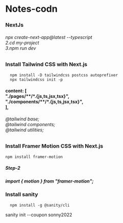 # Notes-codn


<h3>NextJs </h3>
<h6>npx create-next-app@latest --typescript <br>
2.cd my-project <br>
3.npm run dev</h6> 


<h3>Install Tailwind CSS with Next.js</h3>
     
      npm install -D tailwindcss postcss autoprefixer
      npx tailwindcss init -p

<h4><h4>
content: [<br>
    "./pages/**/*.{js,ts,jsx,tsx}",<br>
    "./components/**/*.{js,ts,jsx,tsx}",<br>
  ],
    
 <h6>@tailwind base;<br>
@tailwind components;<br>
@tailwind utilities; <h6>

     
<h3>Install Framer Motion CSS with Next.js</h3>
  
    npm install framer-motion 
 <h5>Step-2<h5>
    import { motion } from "framer-motion";
     
<h3> Install sanity </h3>
     
      npm install -g @sanity/cli 
sanity init --coupon sonny2022

        
   
